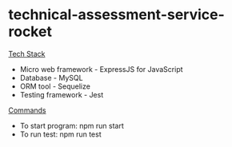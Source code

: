 # technical-assessment-service-rocket

<ins>Tech Stack</ins>
* Micro web framework - ExpressJS for JavaScript
* Database - MySQL
* ORM tool - Sequelize
* Testing framework - Jest

<ins>Commands</ins>
* To start program: npm run start
* To run test: npm run test
